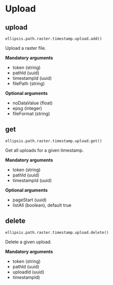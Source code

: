 # Upload

## upload

    ellipsis.path.raster.timestamp.upload.add()

Upload a raster file.

**Mandatory arguments**

- token (string)
- pathId (uuid)
- timestampId (uuid)
- filePath (string)

**Optional arguments**

- noDataValue (float)
- epsg (integer)
- fileFormat (string)

## get

    ellipsis.path.raster.timestamp.upload.get()

Get all uploads for a given timestamp.

**Mandatory arguments**

- token (string)
- pathId (uuid)
- timestampId (uuid)

**Optional arguments**

- pageStart (uuid)
- listAll (boolean), default true

## delete

    ellipsis.path.raster.timestamp.upload.delete()

Delete a given upload.

**Mandatory arguments**

- token (string)
- pathId (uuid)
- uploadId (uuid)
- timestampId)
